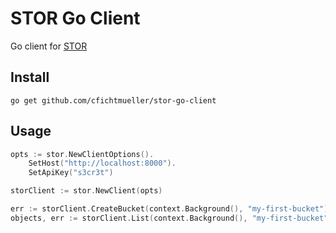 # STOR Go Client

Go client for [STOR](https://github.com/cfichtmueller/stor)

## Install

`go get github.com/cfichtmueller/stor-go-client`

## Usage

```go
opts := stor.NewClientOptions().
    SetHost("http://localhost:8000").
    SetApiKey("s3cr3t")

storClient := stor.NewClient(opts)

err := storClient.CreateBucket(context.Background(), "my-first-bucket")
objects, err := storClient.List(context.Background(), "my-first-bucket", "", 1000)
```